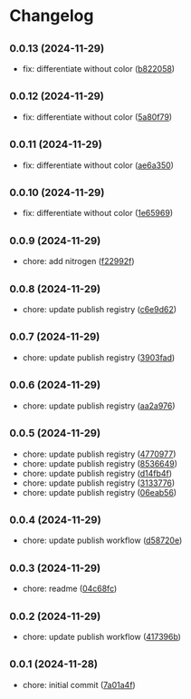 # Changelog

## <small>0.0.13 (2024-11-29)</small>

* fix: differentiate without color ([b822058](https://github.com/vineyardbovines/react-native-nitro-stylesheet/commit/b822058))

## <small>0.0.12 (2024-11-29)</small>

* fix: differentiate without color ([5a80f79](https://github.com/vineyardbovines/react-native-nitro-stylesheet/commit/5a80f79))

## <small>0.0.11 (2024-11-29)</small>

* fix: differentiate without color ([ae6a350](https://github.com/vineyardbovines/react-native-nitro-stylesheet/commit/ae6a350))

## <small>0.0.10 (2024-11-29)</small>

* fix: differentiate without color ([1e65969](https://github.com/vineyardbovines/react-native-nitro-stylesheet/commit/1e65969))

## <small>0.0.9 (2024-11-29)</small>

* chore: add nitrogen ([f22992f](https://github.com/vineyardbovines/react-native-nitro-stylesheet/commit/f22992f))

## <small>0.0.8 (2024-11-29)</small>

* chore: update publish registry ([c6e9d62](https://github.com/vineyardbovines/react-native-nitro-stylesheet/commit/c6e9d62))

## <small>0.0.7 (2024-11-29)</small>

* chore: update publish registry ([3903fad](https://github.com/vineyardbovines/react-native-nitro-stylesheet/commit/3903fad))

## <small>0.0.6 (2024-11-29)</small>

* chore: update publish registry ([aa2a976](https://github.com/vineyardbovines/react-native-nitro-stylesheet/commit/aa2a976))

## <small>0.0.5 (2024-11-29)</small>

* chore: update publish registry ([4770977](https://github.com/vineyardbovines/react-native-nitro-stylesheet/commit/4770977))
* chore: update publish registry ([8536649](https://github.com/vineyardbovines/react-native-nitro-stylesheet/commit/8536649))
* chore: update publish registry ([d14fb4f](https://github.com/vineyardbovines/react-native-nitro-stylesheet/commit/d14fb4f))
* chore: update publish registry ([3133776](https://github.com/vineyardbovines/react-native-nitro-stylesheet/commit/3133776))
* chore: update publish registry ([06eab56](https://github.com/vineyardbovines/react-native-nitro-stylesheet/commit/06eab56))

## <small>0.0.4 (2024-11-29)</small>

* chore: update publish workflow ([d58720e](https://github.com/vineyardbovines/react-native-nitro-stylesheet/commit/d58720e))

## <small>0.0.3 (2024-11-29)</small>

* chore: readme ([04c68fc](https://github.com/vineyardbovines/react-native-nitro-stylesheet/commit/04c68fc))

## <small>0.0.2 (2024-11-29)</small>

* chore: update publish workflow ([417396b](https://github.com/vineyardbovines/react-native-nitro-stylesheet/commit/417396b))

## <small>0.0.1 (2024-11-28)</small>

* chore: initial commit ([7a01a4f](https://github.com/vineyardbovines/react-native-nitro-stylesheet/commit/7a01a4f))
